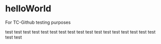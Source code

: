 # helloWorld
For TC-Github testing purposes

test
test
test
test
test
test
test
test
test
test
test
test
test
test
test
test
test
test
test
